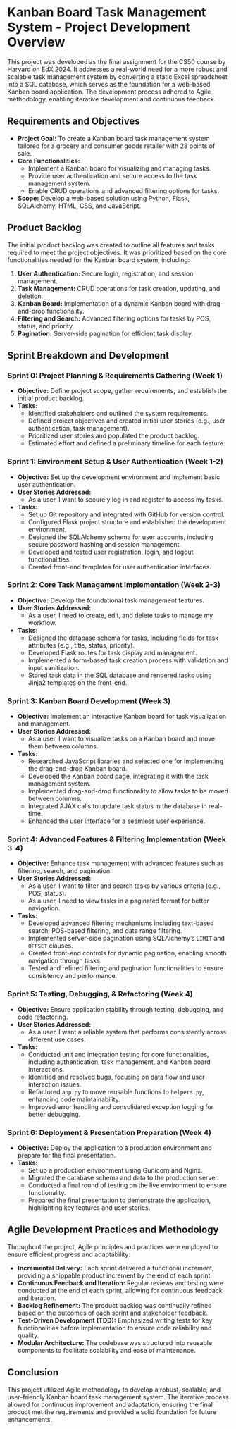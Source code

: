 # Kanban Board Task Management System - Project Development Overview

This project was developed as the final assignment for the CS50 course by Harvard on EdX 2024. It addresses a real-world need for a more robust and scalable task management system by converting a static Excel spreadsheet into a SQL database, which serves as the foundation for a web-based Kanban board application. The development process adhered to Agile methodology, enabling iterative development and continuous feedback. 

## Requirements and Objectives

- **Project Goal:** To create a Kanban board task management system tailored for a grocery and consumer goods retailer with 28 points of sale.
- **Core Functionalities:**
  - Implement a Kanban board for visualizing and managing tasks.
  - Provide user authentication and secure access to the task management system.
  - Enable CRUD operations and advanced filtering options for tasks.
- **Scope:** Develop a web-based solution using Python, Flask, SQLAlchemy, HTML, CSS, and JavaScript.

## Product Backlog

The initial product backlog was created to outline all features and tasks required to meet the project objectives. It was prioritized based on the core functionalities needed for the Kanban board system, including:

1. **User Authentication:** Secure login, registration, and session management.
2. **Task Management:** CRUD operations for task creation, updating, and deletion.
3. **Kanban Board:** Implementation of a dynamic Kanban board with drag-and-drop functionality.
4. **Filtering and Search:** Advanced filtering options for tasks by POS, status, and priority.
5. **Pagination:** Server-side pagination for efficient task display.

## Sprint Breakdown and Development

### Sprint 0: Project Planning & Requirements Gathering (Week 1)
- **Objective:** Define project scope, gather requirements, and establish the initial product backlog.
- **Tasks:**
  - Identified stakeholders and outlined the system requirements.
  - Defined project objectives and created initial user stories (e.g., user authentication, task management).
  - Prioritized user stories and populated the product backlog.
  - Estimated effort and defined a preliminary timeline for each feature.

### Sprint 1: Environment Setup & User Authentication (Week 1-2)
- **Objective:** Set up the development environment and implement basic user authentication.
- **User Stories Addressed:**
  - As a user, I want to securely log in and register to access my tasks.
- **Tasks:**
  - Set up Git repository and integrated with GitHub for version control.
  - Configured Flask project structure and established the development environment.
  - Designed the SQLAlchemy schema for user accounts, including secure password hashing and session management.
  - Developed and tested user registration, login, and logout functionalities.
  - Created front-end templates for user authentication interfaces.

### Sprint 2: Core Task Management Implementation (Week 2-3)
- **Objective:** Develop the foundational task management features.
- **User Stories Addressed:**
  - As a user, I need to create, edit, and delete tasks to manage my workflow.
- **Tasks:**
  - Designed the database schema for tasks, including fields for task attributes (e.g., title, status, priority).
  - Developed Flask routes for task display and management.
  - Implemented a form-based task creation process with validation and input sanitization.
  - Stored task data in the SQL database and rendered tasks using Jinja2 templates on the front-end.

### Sprint 3: Kanban Board Development (Week 3)
- **Objective:** Implement an interactive Kanban board for task visualization and management.
- **User Stories Addressed:**
  - As a user, I want to visualize tasks on a Kanban board and move them between columns.
- **Tasks:**
  - Researched JavaScript libraries and selected one for implementing the drag-and-drop Kanban board.
  - Developed the Kanban board page, integrating it with the task management system.
  - Implemented drag-and-drop functionality to allow tasks to be moved between columns.
  - Integrated AJAX calls to update task status in the database in real-time.
  - Enhanced the user interface for a seamless user experience.

### Sprint 4: Advanced Features & Filtering Implementation (Week 3-4)
- **Objective:** Enhance task management with advanced features such as filtering, search, and pagination.
- **User Stories Addressed:**
  - As a user, I want to filter and search tasks by various criteria (e.g., POS, status).
  - As a user, I need to view tasks in a paginated format for better navigation.
- **Tasks:**
  - Developed advanced filtering mechanisms including text-based search, POS-based filtering, and date range filtering.
  - Implemented server-side pagination using SQLAlchemy’s `LIMIT` and `OFFSET` clauses.
  - Created front-end controls for dynamic pagination, enabling smooth navigation through tasks.
  - Tested and refined filtering and pagination functionalities to ensure consistency and performance.

### Sprint 5: Testing, Debugging, & Refactoring (Week 4)
- **Objective:** Ensure application stability through testing, debugging, and code refactoring.
- **User Stories Addressed:**
  - As a user, I want a reliable system that performs consistently across different use cases.
- **Tasks:**
  - Conducted unit and integration testing for core functionalities, including authentication, task management, and Kanban board interactions.
  - Identified and resolved bugs, focusing on data flow and user interaction issues.
  - Refactored `app.py` to move reusable functions to `helpers.py`, enhancing code maintainability.
  - Improved error handling and consolidated exception logging for better debugging.

### Sprint 6: Deployment & Presentation Preparation (Week 4)
- **Objective:** Deploy the application to a production environment and prepare for the final presentation.
- **Tasks:**
  - Set up a production environment using Gunicorn and Nginx.
  - Migrated the database schema and data to the production server.
  - Conducted a final round of testing on the live environment to ensure functionality.
  - Prepared the final presentation to demonstrate the application, highlighting key features and user stories.

## Agile Development Practices and Methodology

Throughout the project, Agile principles and practices were employed to ensure efficient progress and adaptability:
- **Incremental Delivery:** Each sprint delivered a functional increment, providing a shippable product increment by the end of each sprint.
- **Continuous Feedback and Iteration:** Regular reviews and testing were conducted at the end of each sprint, allowing for continuous feedback and iteration.
- **Backlog Refinement:** The product backlog was continually refined based on the outcomes of each sprint and stakeholder feedback.
- **Test-Driven Development (TDD):** Emphasized writing tests for key functionalities before implementation to ensure code reliability and quality.
- **Modular Architecture:** The codebase was structured into reusable components to facilitate scalability and ease of maintenance.

## Conclusion

This project utilized Agile methodology to develop a robust, scalable, and user-friendly Kanban board task management system. The iterative process allowed for continuous improvement and adaptation, ensuring the final product met the requirements and provided a solid foundation for future enhancements.
